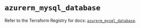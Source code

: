 # `azurerm_mysql_database`

Refer to the Terraform Registry for docs: [`azurerm_mysql_database`](https://registry.terraform.io/providers/hashicorp/azurerm/3.109.0/docs/resources/mysql_database).
